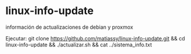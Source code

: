 # linux-info-update
información de actualizaciones de debian y proxmox

Ejecutar:
git clone https://github.com/matiassy/linux-info-update.git && cd linux-info-update && ./actualizar.sh && cat ../sistema_info.txt

